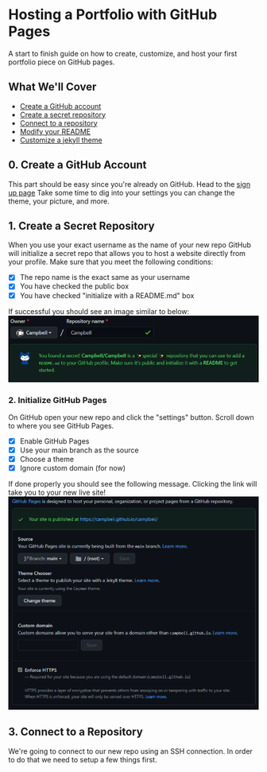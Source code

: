 # Hosting a Portfolio with GitHub Pages
A start to finish guide on how to create, customize, and host your first portfolio piece on GitHub pages.

## What We'll Cover
- [Create a GitHub account](#create-a-github-account)
- [Create a secret repository](#create-a-secret-repository)
- [Connect to a repository](#connect-to-a-repository)
- [Modify your README](#github)
- [Customize a jekyll theme](#github)

## 0. Create a GitHub Account
This part should be easy since you're already on GitHub. Head to the [sign up page](https://github.com/join)
Take some time to dig into your settings you can change the theme, your picture, and more.

## 1. Create a Secret Repository
When you use your exact username as the name of your new repo GitHub  will initialize a secret repo that allows you to host a website directly from your profile. Make sure that you meet the following conditions:
- [x] The repo name is the exact same as your username
- [x] You have checked the public box
- [x] You have checked "initialize with a README.md" box

If successful you should see an image similar to below:
![secret repo](images/secret-repo.png)

### 2. Initialize GitHub Pages
On GitHub open your new repo and click the "settings" button. Scroll down to where you see GitHub Pages.
- [x] Enable GitHub Pages
- [x] Use your main branch as the source
- [x] Choose a theme
- [x] Ignore custom domain (for now)

If done properly you should see the following message. Clicking the link will take you to your new live site!
![enable github pages](images/enable-github-pages.png)

## 3. Connect to a Repository
We're going to connect to our new repo using an SSH connection. In order to do that we need to setup a few things first.
